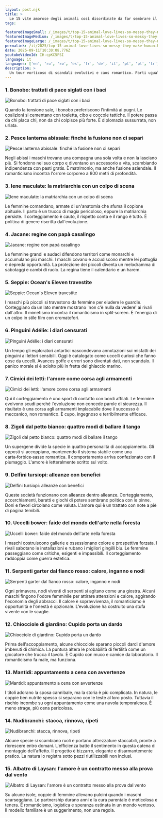 ```yaml
---
layout: post.njk
title: >
  Le 15 vite amorose degli animali così disordinate da far sembrare il dramma umano una passeggiata
tags:
  
featuredImageSmall: /_images/t/top-15-animal-love-lives-so-messy-they-make-human-cover-it-small.webp
featuredImageMedium: /_images/t/top-15-animal-love-lives-so-messy-they-make-human-cover-it-medium.webp
featuredImageLarge: /_images/t/top-15-animal-love-lives-so-messy-they-make-human-cover-it-large.webp
permalink: /it/2025/top-15-animal-love-lives-so-messy-they-make-human.html
date: 2025-09-11T10:30:08.776Z
youtubeVideoId: IH-cpKC5FSI
language: it
languages: ['en', 'ru', 'ro', 'es', 'fr', 'de', 'it', 'pt', 'pl', 'tr']
description: >
  Un tour vorticoso di scandali evolutivi e caos romantico. Parti uguali di scienza, pettegolezzo e comportamenti che fanno alzare le sopracciglia, questi corteggiamenti sono divertenti, spaventosi e stranamente riconoscibili. Aspettati giochi di potere, furti d'arte e alleanze con benefici. Preparati a ripensare cosa significa 'normale' in natura.
---
```


### 1. Bonobo: trattati di pace siglati con i baci

![Bonobo: trattati di pace siglati con i baci](/_images/5/51c4fc194cfdf5f8e53bc88e80f564ec-medium.webp)

Quando la tensione sale, i bonobo preferiscono l'intimità ai pugni. Le coalizioni si cementano con toeletta, cibo e coccole tattiche. Il potere passa da chi placa chi, non da chi colpisce più forte. È diplomazia sussurrata, non urlata.

### 2. Pesce lanterna abissale: finché la fusione non ci separi

![Pesce lanterna abissale: finché la fusione non ci separi](/_images/d/d586b795cc48bf3ee9d55c3720b05434-medium.webp)

Negli abissi i maschi trovano una compagna una sola volta e non la lasciano più. Si fondono nel suo corpo e diventano un accessorio a vita, scambiando indipendenza con pasti gratis. È matrimonio, ma anche fusione aziendale. Il romanticismo incontra l'orrore corporeo a 800 metri di profondità.

### 3. Iene maculate: la matriarchia con un colpo di scena

![Iene maculate: la matriarchia con un colpo di scena](/_images/c/ccd8c4809b4c99305f7b940c2f6fd5f7-medium.webp)

Le femmine comandano, armate di un'anatomia che sfuma il copione abituale. Il parto è un trucco di magia pericoloso, eppure la matriarchia persiste. Il corteggiamento è cauto, il rispetto conta e il rango è tutto. È politica di genere riscritta dall'evoluzione.

### 4. Jacane: regine con papà casalingo

![Jacane: regine con papà casalingo](/_images/b/b73c0f79fdfa71ea32b1b0a586b69b2b-medium.webp)

Le femmine grandi e audaci difendono territori come monarchi e accumulano più maschi. I maschi covano e accudiscono mentre lei pattuglia e depreda opportunità. La protezione dei piccoli diventa un melodramma di sabotaggi e cambi di ruolo. La regina tiene il calendario e un harem.

### 5. Seppie: Ocean's Eleven travestite

![Seppie: Ocean's Eleven travestite](/_images/a/a7acc7131d31ade33b279611106f74ff-medium.webp)

I maschi più piccoli si travestono da femmine per eludere le guardie. Corteggiano da un lato mentre mostrano 'non c'è nulla da vedere' ai rivali dall'altro. Il mimetismo incontra il romanticismo in split‑screen. È l'energia di un colpo in stile film con cromatofori.

### 6. Pinguini Adélie: i diari censurati

![Pinguini Adélie: i diari censurati](/_images/5/5a87126ab4179c2a8a394d1594caa2a8-medium.webp)

Un tempo gli esploratori antartici nascondevano annotazioni sui misfatti dei pinguini ai lettori sensibili. Oggi è catalogato come uccelli curiosi che fanno cose da uccelli. Avances goffe e errori sono diventati dati, non scandalo. Il panico morale si è sciolto più in fretta del ghiaccio marino.

### 7. Cimici dei letti: l'amore come corsa agli armamenti

![Cimici dei letti: l'amore come corsa agli armamenti](/_images/a/a97649981240eab29e28d9254c622534-medium.webp)

Qui il corteggiamento è uno sport di contatto con bordi affilati. Le femmine evolvono scudi perché l'evoluzione non concede parole di sicurezza. Il risultato è una corsa agli armamenti implacabile dove il successo è meccanico, non romantico. È cupo, ingegnoso e terribilmente efficace.

### 8. Zigoli dal petto bianco: quattro modi di ballare il tango

![Zigoli dal petto bianco: quattro modi di ballare il tango](/_images/9/93d841e22095a6e6a0b9eadc4eaffb19-medium.webp)

Un supergene divide la specie in quattro personalità di accoppiamento. Gli opposti si accoppiano, mantenendo il sistema stabile come una carta‑forbice‑sasso romantica. Il comportamento arriva confezionato con il piumaggio. L'amore è letteralmente scritto sul volto.

### 9. Delfini tursiopi: alleanze con benefici

![Delfini tursiopi: alleanze con benefici](/_images/a/a41e6de36bf671b8a8fe73277acb9dfc-medium.webp)

Queste società funzionano con alleanze dentro alleanze. Corteggiamento, accerchiamenti, baratti e giochi di potere sembrano politica con le pinne. Doni e favori circolano come valuta. L'amore qui è un trattato con note a piè di pagina temibili.

### 10. Uccelli bower: faide del mondo dell'arte nella foresta

![Uccelli bower: faide del mondo dell'arte nella foresta](/_images/8/837f80a497717e612f2c48e4ffdfec0b-medium.webp)

I maschi costruiscono gallerie e ossessionano colore e prospettiva forzata. I rivali sabotano le installazioni e rubano i migliori gingilli blu. Le femmine passeggiano come critiche, esigenti e impassibili. Il corteggiamento raddoppia come guerra estetica.

### 11. Serpenti garter dal fianco rosso: calore, inganno e nodi

![Serpenti garter dal fianco rosso: calore, inganno e nodi](/_images/a/a30a40c558eadf3fe74defb17c381b2c-medium.webp)

Ogni primavera, nodi viventi di serpenti si agitano come una giostra. Alcuni maschi fingono l'odore femminile per attirare attenzioni e calore, aggirando l'economia degli abbracci. Il calore è sopravvivenza, il romanticismo è opportunità e l'onestà è opzionale. L'evoluzione ha costruito una stufa vivente con le scaglie.

### 12. Chiocciole di giardino: Cupido porta un dardo

![Chiocciole di giardino: Cupido porta un dardo](/_images/e/e08198bf13fc9f2854b4296c9609c2d1-medium.webp)

Prima dell'accoppiamento, alcune chiocciole sparano piccoli dardi d'amore imbevuti di chimica. La puntura altera le probabilità di fertilità come un giocatore che trucca il tavolo. È Cupido con muco e camice da laboratorio. Il romanticismo fa male, ma funziona.

### 13. Mantidi: appuntamento a cena con avvertenze

![Mantidi: appuntamento a cena con avvertenze](/_images/2/283fd17f057d6126b32c2d5e9aa75470-medium.webp)

I titoli adorano la sposa cannibale, ma la storia è più complicata. In natura, le coppie ben nutrite spesso si separano con le teste al loro posto. Tuttavia il rischio incombe su ogni appuntamento come una nuvola temporalesca. È meno strage, più cena pericolosa.

### 14. Nudibranchi: stacca, rinnova, ripeti

![Nudibranchi: stacca, rinnova, ripeti](/_images/b/b953dab96f744b99bcb8cae1d594cca0-medium.webp)

Alcune specie si scambiano ruoli e portano attrezzature staccabili, pronte a ricrescere entro domani. L'efficienza batte il sentimento in questa catena di montaggio dell'affetto. Il progetto è bizzarro, elegante e disarmantemente pratico. La natura lo registra sotto pezzi riutilizzabili non inclusi.

### 15. Albatro di Laysan: l'amore è un contratto messo alla prova dal vento

![Albatro di Laysan: l'amore è un contratto messo alla prova dal vento](/_images/1/13c985746368a61a599d9c2010540e12-medium.webp)

Su alcune isole, coppie di femmine allevano pulcini quando i maschi scarseggiano. Le partnership durano anni e la cura parentale è meticolosa e tenera. È romanticismo, logistica e speranza ostinata in un mondo ventoso. Il modello familiare è un suggerimento, non una regola.

